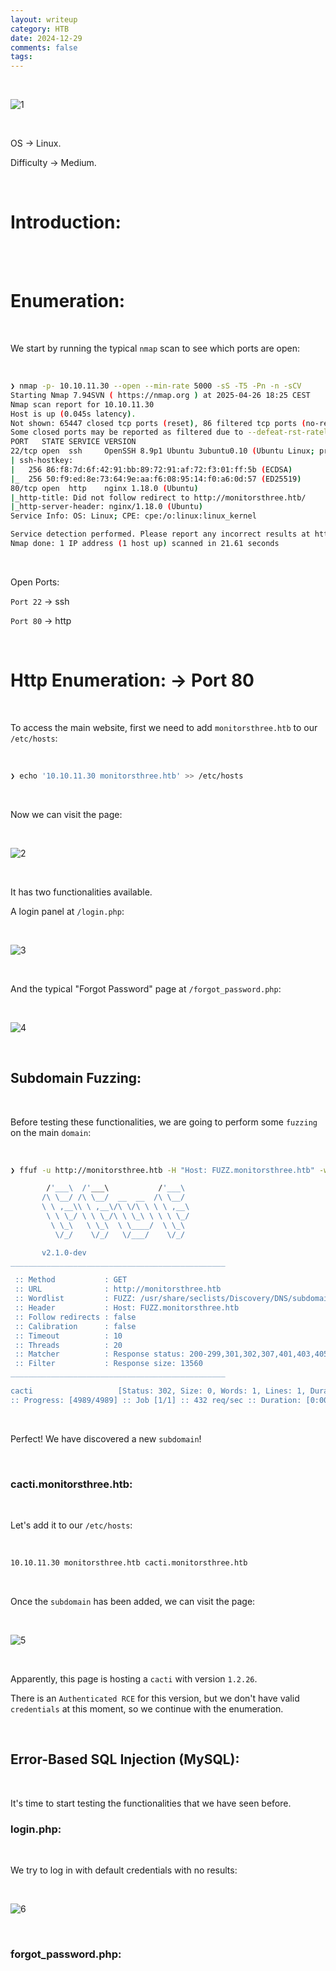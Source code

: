 ```yaml
---
layout: writeup
category: HTB
date: 2024-12-29
comments: false
tags: 
---
```


<br />

![1](../../../assets/images/MonitorsThree/1.png)

<br />

OS -> Linux.

Difficulty -> Medium.

<br />

# Introduction:

<br />



<br />

# Enumeration:

<br />

We start by running the typical `nmap` scan to see which ports are open:

<br />

```bash
❯ nmap -p- 10.10.11.30 --open --min-rate 5000 -sS -T5 -Pn -n -sCV
Starting Nmap 7.94SVN ( https://nmap.org ) at 2025-04-26 18:25 CEST
Nmap scan report for 10.10.11.30
Host is up (0.045s latency).
Not shown: 65447 closed tcp ports (reset), 86 filtered tcp ports (no-response)
Some closed ports may be reported as filtered due to --defeat-rst-ratelimit
PORT   STATE SERVICE VERSION
22/tcp open  ssh     OpenSSH 8.9p1 Ubuntu 3ubuntu0.10 (Ubuntu Linux; protocol 2.0)
| ssh-hostkey: 
|   256 86:f8:7d:6f:42:91:bb:89:72:91:af:72:f3:01:ff:5b (ECDSA)
|_  256 50:f9:ed:8e:73:64:9e:aa:f6:08:95:14:f0:a6:0d:57 (ED25519)
80/tcp open  http    nginx 1.18.0 (Ubuntu)
|_http-title: Did not follow redirect to http://monitorsthree.htb/
|_http-server-header: nginx/1.18.0 (Ubuntu)
Service Info: OS: Linux; CPE: cpe:/o:linux:linux_kernel

Service detection performed. Please report any incorrect results at https://nmap.org/submit/ .
Nmap done: 1 IP address (1 host up) scanned in 21.61 seconds
```

<br />

Open Ports:

`Port 22` -> ssh 

`Port 80` -> http

<br />

# Http Enumeration: -> Port 80

<br />

To access the main website, first we need to add `monitorsthree.htb` to our `/etc/hosts`:

<br />

```bash
❯ echo '10.10.11.30 monitorsthree.htb' >> /etc/hosts
```

<br />

Now we can visit the page:

<br />

![2](../../../assets/images/MonitorsThree/2.png)

<br />

It has two functionalities available.

A login panel at `/login.php`:

<br />

![3](../../../assets/images/MonitorsThree/3.png)

<br />

And the typical "Forgot Password" page at `/forgot_password.php`:

<br />

![4](../../../assets/images/MonitorsThree/4.png)

<br />

## Subdomain Fuzzing:

<br />

Before testing these functionalities, we are going to perform some `fuzzing` on the main `domain`:

<br />

```bash
❯ ffuf -u http://monitorsthree.htb -H "Host: FUZZ.monitorsthree.htb" -w /usr/share/seclists/Discovery/DNS/subdomains-top1million-5000.txt -c -t 20 -fs 13560

        /'___\  /'___\           /'___\       
       /\ \__/ /\ \__/  __  __  /\ \__/       
       \ \ ,__\\ \ ,__\/\ \/\ \ \ \ ,__\      
        \ \ \_/ \ \ \_/\ \ \_\ \ \ \ \_/      
         \ \_\   \ \_\  \ \____/  \ \_\       
          \/_/    \/_/   \/___/    \/_/       

       v2.1.0-dev
________________________________________________

 :: Method           : GET
 :: URL              : http://monitorsthree.htb
 :: Wordlist         : FUZZ: /usr/share/seclists/Discovery/DNS/subdomains-top1million-5000.txt
 :: Header           : Host: FUZZ.monitorsthree.htb
 :: Follow redirects : false
 :: Calibration      : false
 :: Timeout          : 10
 :: Threads          : 20
 :: Matcher          : Response status: 200-299,301,302,307,401,403,405,500
 :: Filter           : Response size: 13560
________________________________________________

cacti                   [Status: 302, Size: 0, Words: 1, Lines: 1, Duration: 44ms]
:: Progress: [4989/4989] :: Job [1/1] :: 432 req/sec :: Duration: [0:00:12] :: Errors: 0 ::
```

<br />

Perfect! We have discovered a new `subdomain`!

<br />

### cacti.monitorsthree.htb:

<br />

Let's add it to our `/etc/hosts`:

<br />

```bash
10.10.11.30 monitorsthree.htb cacti.monitorsthree.htb
```

<br />

Once the `subdomain` has been added, we can visit the page:

<br />

![5](../../../assets/images/MonitorsThree/5.png)

<br />

Apparently, this page is hosting a `cacti` with version `1.2.26`.

There is an `Authenticated RCE` for this version, but we don't have valid `credentials` at this moment, so we continue with the enumeration.

<br />

## Error-Based SQL Injection (MySQL):

<br />

It's time to start testing the functionalities that we have seen before.

### login.php:

<br />

We try to log in with default credentials with no results:

<br />

![6](../../../assets/images/MonitorsThree/6.png)

<br />

### forgot_password.php:

<br />



<br />
